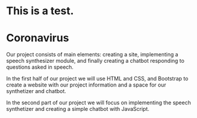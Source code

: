 This is a test.
=======
# Coronavirus

Our project consists of main elements: creating a site, implementing a speech synthesizer module, and finally creating a chatbot responding to questions asked in speech.

In the first half of our project we will use HTML and CSS, and Bootstrap to create a website with our project information and a space for our synthetizer and chatbot.

In the second part of our project we will focus on implementing the speech synthetizer and creating a simple chatbot with JavaScript.
